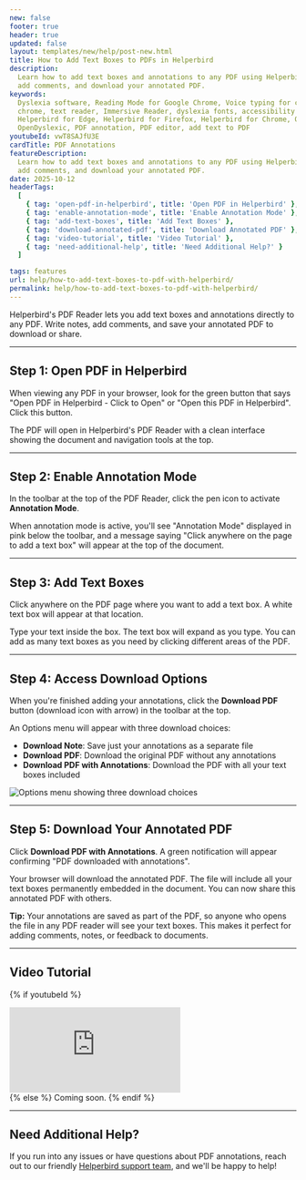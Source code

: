 ```yaml
---
new: false
footer: true
header: true
updated: false
layout: templates/new/help/post-new.html
title: How to Add Text Boxes to PDFs in Helperbird
description:
  Learn how to add text boxes and annotations to any PDF using Helperbird's PDF Reader. Write notes,
  add comments, and download your annotated PDF.
keywords:
  Dyslexia software, Reading Mode for Google Chrome, Voice typing for chrome, Text to speech for
  chrome, text reader, Immersive Reader, dyslexia fonts, accessibility software, dyslexia software,
  Helperbird for Edge, Helperbird for Firefox, Helperbird for Chrome, Opendyslexic for Chrome,
  OpenDyslexic, PDF annotation, PDF editor, add text to PDF
youtubeId: vwT8SAJfU3E
cardTitle: PDF Annotations
featureDescription:
  Learn how to add text boxes and annotations to any PDF using Helperbird's PDF Reader. Write notes,
  add comments, and download your annotated PDF.
date: 2025-10-12
headerTags:
  [
    { tag: 'open-pdf-in-helperbird', title: 'Open PDF in Helperbird' },
    { tag: 'enable-annotation-mode', title: 'Enable Annotation Mode' },
    { tag: 'add-text-boxes', title: 'Add Text Boxes' },
    { tag: 'download-annotated-pdf', title: 'Download Annotated PDF' },
    { tag: 'video-tutorial', title: 'Video Tutorial' },
    { tag: 'need-additional-help', title: 'Need Additional Help?' }
  ]

tags: features
url: help/how-to-add-text-boxes-to-pdf-with-helperbird/
permalink: help/how-to-add-text-boxes-to-pdf-with-helperbird/
---
```


Helperbird's PDF Reader lets you add text boxes and annotations directly to any PDF. Write notes, add comments, and save your annotated PDF to download or share.

---

## Step 1: Open PDF in Helperbird

When viewing any PDF in your browser, look for the green button that says "Open PDF in Helperbird - Click to Open" or "Open this PDF in Helperbird". Click this button.

The PDF will open in Helperbird's PDF Reader with a clean interface showing the document and navigation tools at the top.



---

## Step 2: Enable Annotation Mode

In the toolbar at the top of the PDF Reader, click the pen icon to activate **Annotation Mode**. 

When annotation mode is active, you'll see "Annotation Mode" displayed in pink below the toolbar, and a message saying "Click anywhere on the page to add a text box" will appear at the top of the document.


---

## Step 3: Add Text Boxes

Click anywhere on the PDF page where you want to add a text box. A white text box will appear at that location.

Type your text inside the box. The text box will expand as you type. You can add as many text boxes as you need by clicking different areas of the PDF.

---

## Step 4: Access Download Options

When you're finished adding your annotations, click the **Download PDF** button (download icon with arrow) in the toolbar at the top.

An Options menu will appear with three download choices:

- **Download Note**: Save just your annotations as a separate file
- **Download PDF**: Download the original PDF without any annotations
- **Download PDF with Annotations**: Download the PDF with all your text boxes included

![Options menu showing three download choices](Screenshot_2025-10-12_at_11_45_12_AM.png)

---

## Step 5: Download Your Annotated PDF

Click **Download PDF with Annotations**. A green notification will appear confirming "PDF downloaded with annotations".

Your browser will download the annotated PDF. The file will include all your text boxes permanently embedded in the document. You can now share this annotated PDF with others.


**Tip:** Your annotations are saved as part of the PDF, so anyone who opens the file in any PDF reader will see your text boxes. This makes it perfect for adding comments, notes, or feedback to documents.

---

## Video Tutorial

{% if youtubeId %}
<div class="aspect-w-16 aspect-h-9 mt-12 mb-12">
<iframe id="videos" src="https://www.youtube.com/embed/{{youtubeId}}" title="YouTube video player" frameborder="0" allow="accelerometer; autoplay; clipboard-write; encrypted-media; gyroscope; picture-in-picture; web-share" allowfullscreen></iframe>
</div>
{% else %}
Coming soon.
{% endif %}

---

## Need Additional Help?

If you run into any issues or have questions about PDF annotations, reach out to our friendly [Helperbird support team](/support/), and we'll be happy to help!